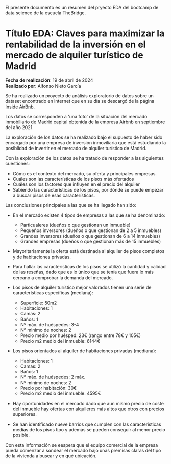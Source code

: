 El presente documento es un resumen del pryecto EDA del bootcamp de data science de la escuela TheBridge.

# Título EDA: Claves para maximizar la rentabilidad de la inversión en el mercado de alquiler turístico de Madrid

**Fecha de realización**: 19 de abril de 2024  
**Realizado por**: Alfonso Nieto García

Se ha realizado un proyecto de análisis exploratorio de datos sobre un dataset encontrado en internet que en su día se descargó de la página [Inside AirBnb](https://insideairbnb.com/get-the-data).

Los datos se corresponden a 'una foto' de la situación del mercado inmobiliario de Madrid capital obtenida de la empresa Airbnb en septiembre del año 2021.

La exploración de los datos se ha realizado bajo el supuesto de haber sido encargado por una empresa de inversión inmoviliaria que está estudiando la posiblidad de invertir en el mercado de alquiler turístico de Madrid.

Con la exploración de los datos se ha tratado de responder a las siguientes cuestiones:

- Cómo es el contexto del mercado, su oferta y principales empresas.
- Cuáles son las características de los pisos más ofertados
- Cuáles son los factores que influyen en el precio del alquiler
- Sabiendo las características de los pisos, por dónde se puede empezar a buscar pisos de esas características.

Las conclusiones principales a las que se ha llegado han sido:

- En el mercado existen 4 tipos de empresas a las que se ha denominado:
    - Particualeres (dueños o que gestionan un inmueble)
    - Pequeños inversores (dueños o que gestionan de 2 a 5 inmuebles)
    - Grandes inversores (dueños o que gestionan de 6 a 14 inmuebles)
    - Grandes empresas (dueños o que gestionan más de 15 inmuebles)

- Mayoritariamente la oferta está destinada al alquiler de pisos completos y de habitaciones privadas.

- Para hallar las características de los pisos se utilizó la cantidad y calidad de las reseñas, dado que es lo único que se tenía que fuera lo más cercano a comprobar la demanda del mercado.

- Los pisos de alquiler turístico mejor valorados tienen una serie de características específicas (mediana):
    - Superficie: 50m2
    - Habitaciones: 1
    - Camas: 2
    - Baños: 1
    - Nº máx. de huéspedes: 3-4
    - Nº minimo de noches: 2
    - Precio medio por huésped: 23€ (rango entre 78€ y 105€)
    - Precio m2 medio del inmueble: 6144€

- Los pisos orientados al alquiler de habitaciones privadas (mediana):
    - Habitaciones: 1
    - Camas: 2
    - Baños: 1
    - Nº máx. de huéspedes: 2 máx.
    - Nº minimo de noches: 2
    - Precio por habitación: 30€
    - Precio m2 medio del inmueble: 4595€

- Hay oportunidades en el mercado dado que aun mismo precio de coste del inmueble hay ofertas con alquileres más altos que otros con precios superiores.

- Se han identificado nueve barrios que cumplen con las características medias de los pisos tipo y además se pueden conseguir al menor precio posible. 

Con esta información se eespera que el equipo comercial de la empresa pueda comenzar a sondear el mercado bajo unas premisas claras del tipo de la vivienda a buscar y en qué ubicación.


